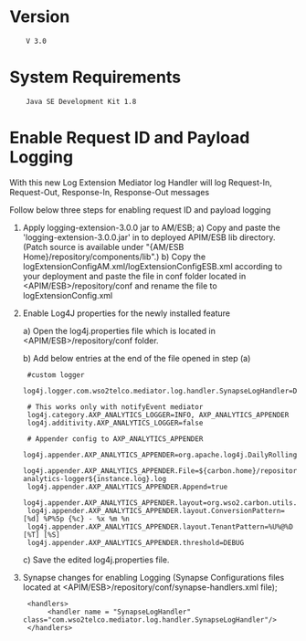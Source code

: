Version
=================
        V 3.0

System Requirements
=================

        Java SE Development Kit 1.8


Enable Request ID and Payload Logging
=====================================

With this new Log Extension 
Mediator log Handler will log Request-In, Request-Out, Response-In, Response-Out messages

Follow below three steps for enabling request ID and payload logging

1. Apply logging-extension-3.0.0 jar to AM/ESB;
		a) Copy and paste the 'logging-extension-3.0.0.jar' in to deployed APIM/ESB lib directory. (Patch source is available under "{AM/ESB Home}/repository/components/lib".)
		b) Copy the logExtensionConfigAM.xml/logExtensionConfigESB.xml according to your deployment and paste the file in conf folder located  in <APIM/ESB>/repository/conf and rename the file to logExtensionConfig.xml
		
2. Enable Log4J properties for the newly installed feature
    
    a) Open the log4j.properties file which is located in <APIM/ESB>/repository/conf folder.
    
	b) Add below entries at the end of the file opened in step (a)

		#custom logger
        log4j.logger.com.wso2telco.mediator.log.handler.SynapseLogHandler=DEBUG
         
        # This works only with notifyEvent mediator
        log4j.category.AXP_ANALYTICS_LOGGER=INFO, AXP_ANALYTICS_APPENDER
        log4j.additivity.AXP_ANALYTICS_LOGGER=false
         
        # Appender config to AXP_ANALYTICS_APPENDER
        log4j.appender.AXP_ANALYTICS_APPENDER=org.apache.log4j.DailyRollingFileAppender
        log4j.appender.AXP_ANALYTICS_APPENDER.File=${carbon.home}/repository/logs/${instance.log}/axp-analytics-logger${instance.log}.log
        log4j.appender.AXP_ANALYTICS_APPENDER.Append=true
        log4j.appender.AXP_ANALYTICS_APPENDER.layout=org.wso2.carbon.utils.logging.TenantAwarePatternLayout
        log4j.appender.AXP_ANALYTICS_APPENDER.layout.ConversionPattern=[%d] %P%5p {%c} - %x %m %n
        log4j.appender.AXP_ANALYTICS_APPENDER.layout.TenantPattern=%U%@%D [%T] [%S]
        log4j.appender.AXP_ANALYTICS_APPENDER.threshold=DEBUG

	c) Save the edited log4j.properties file.
	
3. Synapse changes for enabling Logging (Synapse Configurations files located at <APIM/ESB>/repository/conf/synapse-handlers.xml file);

		<handlers>
             <handler name = "SynapseLogHandler" class="com.wso2telco.mediator.log.handler.SynapseLogHandler"/>
        </handlers>

